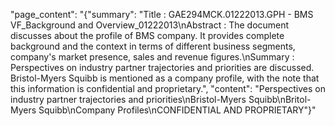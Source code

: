 "page_content": "{\"summary\": \"Title : GAE294MCK.01222013.GPH - BMS VF_Background and Overview_01222013\\nAbstract : The document discusses about the profile of BMS company. It provides complete background and the context in terms of different business segments, company's market presence, sales and revenue figures.\\nSummary : Perspectives on industry partner trajectories and priorities are discussed. Bristol-Myers Squibb is mentioned as a company profile, with the note that this information is confidential and proprietary.\", \"content\": \"Perspectives on industry partner trajectories and priorities\\nBristol-Myers Squibb\\nBritol-Myers Squibb\\nCompany Profiles\\nCONFIDENTIAL AND PROPRIETARY\"}"
